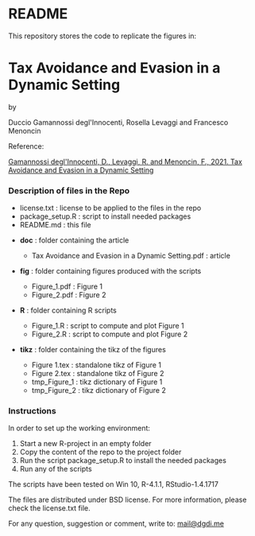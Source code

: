 # README #

This repository stores the code to replicate the figures in:

# Tax Avoidance and Evasion in a Dynamic Setting #

by

Duccio Gamannossi degl'Innocenti, Rosella Levaggi and Francesco Menoncin 

Reference:

[Gamannossi degl'Innocenti, D., Levaggi, R. and Menoncin, F., 2021. Tax Avoidance and Evasion in a Dynamic Setting](http://www.dgdi.me/publication/avoid_evade_dynamic/)

### Description of files in the Repo

* license.txt				    : 	license to be applied to the files in the repo	
* package_setup.R       :   script to install needed packages
* README.md             :   this file

+ **doc**									: 	folder containing the article

	* Tax Avoidance and Evasion in a Dynamic Setting.pdf 	:	article 
	
+ **fig**									: 	folder containing figures produced with the scripts

	* Figure_1.pdf			:   Figure 1
	* Figure_2.pdf			:   Figure 2

+ **R**									  : 	folder containing R scripts
	
  * Figure_1.R 			    :   script to compute and plot Figure 1
  * Figure_2.R				  : 	script to compute and plot Figure 2
	
+ **tikz**						: 	folder containing the tikz of the figures

	* Figure 1.tex 	:	  standalone tikz of Figure 1
	* Figure 2.tex 	:	  standalone tikz of Figure 2
	* tmp_Figure_1	:	  tikz dictionary of Figure 1
	* tmp_Figure_2	:	  tikz dictionary of Figure 2

### Instructions

In order to set up the working environment:

1. Start a new R-project in an empty folder
2. Copy the content of the repo to the project folder
3. Run the script package_setup.R to install the needed packages
4. Run any of the scripts

The scripts have been tested on Win 10, R-4.1.1, RStudio-1.4.1717

The files are distributed under BSD license. For more information, please check the license.txt file.

For any question, suggestion or comment, write to: mail@dgdi.me